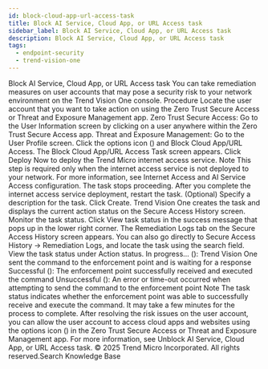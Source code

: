 ```yaml
---
id: block-cloud-app-url-access-task
title: Block AI Service, Cloud App, or URL Access task
sidebar_label: Block AI Service, Cloud App, or URL Access task
description: Block AI Service, Cloud App, or URL Access task
tags:
  - endpoint-security
  - trend-vision-one
---
```


 Block AI Service, Cloud App, or URL Access task You can take remediation measures on user accounts that may pose a security risk to your network environment on the Trend Vision One console. Procedure Locate the user account that you want to take action on using the Zero Trust Secure Access or Threat and Exposure Management app. Zero Trust Secure Access: Go to the User Information screen by clicking on a user anywhere within the Zero Trust Secure Access app. Threat and Exposure Management: Go to the User Profile screen. Click the options icon () and Block Cloud App/URL Access. The Block Cloud App/URL Access Task screen appears. Click Deploy Now to deploy the Trend Micro internet access service. Note This step is required only when the internet access service is not deployed to your network. For more information, see Internet Access and AI Service Access configuration. The task stops proceeding. After you complete the internet access service deployment, restart the task. (Optional) Specify a description for the task. Click Create. Trend Vision One creates the task and displays the current action status on the Secure Access History screen. Monitor the task status. Click View task status in the success message that pops up in the lower right corner. The Remediation Logs tab on the Secure Access History screen appears. You can also go directly to Secure Access History → Remediation Logs, and locate the task using the search field. View the task status under Action status. In progress... (): Trend Vision One sent the command to the enforcement point and is waiting for a response Successful (): The enforcement point successfully received and executed the command Unsuccessful (): An error or time-out occurred when attempting to send the command to the enforcement point Note The task status indicates whether the enforcement point was able to successfully receive and execute the command. It may take a few minutes for the process to complete. After resolving the risk issues on the user account, you can allow the user account to access cloud apps and websites using the options icon () in the Zero Trust Secure Access or Threat and Exposure Management app. For more information, see Unblock AI Service, Cloud App, or URL Access task. © 2025 Trend Micro Incorporated. All rights reserved.Search Knowledge Base